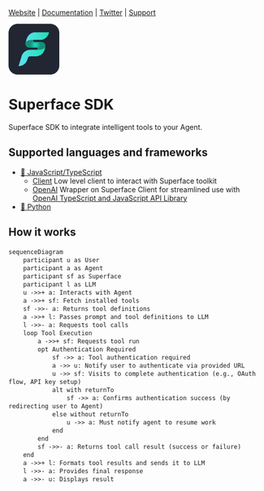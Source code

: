 [Website](https://superface.ai) | [Documentation](https://docs.superface.ai) | [Twitter](https://twitter.com/superfaceai) | [Support](mailto:support@superface.ai)

<img src="https://github.com/superfaceai/sdk/raw/main/docs/LogoGreen.png" alt="Superface" width="100" height="100">

# Superface SDK

Superface SDK to integrate intelligent tools to your Agent.

## Supported languages and frameworks

* [🦄 JavaScript/TypeScript](./typescript/)
  * [Client](./typescript/src/client/) Low level client to interact with Superface toolkit
  * [OpenAI](./typescript/src/openai/) Wrapper on Superface Client for streamlined use with [OpenAI TypeScript and JavaScript API Library](https://github.com/openai/openai-node)
* [🐍 Python](./python/)

## How it works

```mermaid
sequenceDiagram
    participant u as User
    participant a as Agent
    participant sf as Superface
    participant l as LLM
    u ->>+ a: Interacts with Agent
    a ->>+ sf: Fetch installed tools
    sf ->>- a: Returns tool definitions
    a ->>+ l: Passes prompt and tool definitions to LLM
    l ->>- a: Requests tool calls
    loop Tool Execution
        a ->>+ sf: Requests tool run
        opt Authentication Required
            sf ->> a: Tool authentication required
            a ->> u: Notify user to authenticate via provided URL
            u ->> sf: Visits to complete authentication (e.g., OAuth flow, API key setup)
            alt with returnTo
                sf ->> a: Confirms authentication success (by redirecting user to Agent)
            else without returnTo
                u ->> a: Must notify agent to resume work
            end
        end
        sf ->>- a: Returns tool call result (success or failure)
    end
    a ->>+ l: Formats tool results and sends it to LLM
    l ->>- a: Provides final response
    a ->>- u: Displays result
```